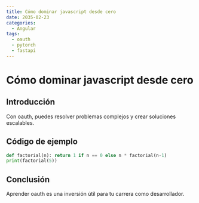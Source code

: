 ```yaml
---
title: Cómo dominar javascript desde cero
date: 2035-02-23
categories:
  - Angular
tags:
  - oauth
  - pytorch
  - fastapi
---
```


# Cómo dominar javascript desde cero

## Introducción

Con oauth, puedes resolver problemas complejos y crear soluciones escalables.

## Código de ejemplo

```python
def factorial(n): return 1 if n == 0 else n * factorial(n-1)
print(factorial(5))
```

## Conclusión

Aprender oauth es una inversión útil para tu carrera como desarrollador.